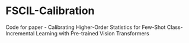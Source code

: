 # FSCIL-Calibration
Code for paper - Calibrating Higher-Order Statistics for Few-Shot Class-Incremental Learning with Pre-trained Vision Transformers
